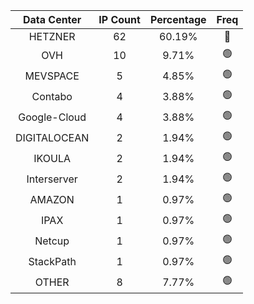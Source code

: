 | Data Center | IP Count | Percentage | Freq |
|:------------:|:--------:|:-----------:|:-----:|
| HETZNER | 62 | 60.19% | 🔴 |
| OVH | 10 | 9.71% | 🟢 |
| MEVSPACE | 5 | 4.85% | 🟢 |
| Contabo | 4 | 3.88% | 🟢 |
| Google-Cloud | 4 | 3.88% | 🟢 |
| DIGITALOCEAN | 2 | 1.94% | 🟢 |
| IKOULA | 2 | 1.94% | 🟢 |
| Interserver | 2 | 1.94% | 🟢 |
| AMAZON | 1 | 0.97% | 🟢 |
| IPAX | 1 | 0.97% | 🟢 |
| Netcup | 1 | 0.97% | 🟢 |
| StackPath | 1 | 0.97% | 🟢 |
| OTHER | 8 | 7.77% | 🟢 |